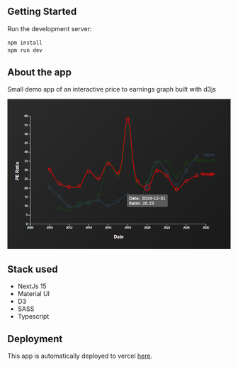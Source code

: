 ## Getting Started

Run the development server:

```bash
npm install
npm run dev
```

## About the app

Small demo app of an interactive price to earnings graph built with d3js

![Price to earnings graph](public/images/priceEarnings.png)

## Stack used

- NextJs 15
- Material UI
- D3
- SASS
- Typescript

## Deployment

This app is automatically deployed to vercel [here](https://grafflo-tan.vercel.app/).

